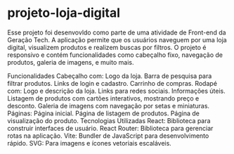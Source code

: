 # projeto-loja-digital

Esse projeto foi desenvovldo  como parte de uma atividade de Front-end da Geração Tech. A aplicação permite que os usuários naveguem por uma loja digital, visualizem produtos e realizem buscas por filtros. O projeto é responsivo e contém funcionalidades como cabeçalho fixo, navegação de produtos, galeria de imagens, e muito mais.

Funcionalidades
Cabeçalho com:
Logo da loja.
Barra de pesquisa para filtrar produtos.
Links de login e cadastro.
Carrinho de compras.
Rodapé com:
Logo e descrição da loja.
Links para redes sociais.
Informações úteis.
Listagem de produtos com cartões interativos, mostrando preço e desconto.
Galeria de imagens com navegação por setas e miniaturas.
Páginas:
Página inicial.
Página de listagem de produtos.
Página de visualização do produto.
Tecnologias Utilizadas
React: Biblioteca para construir interfaces de usuário.
React Router: Biblioteca para gerenciar rotas na aplicação.
Vite: Bundler de JavaScript para desenvolvimento rápido.
SVG: Para imagens e ícones vetoriais escaláveis.
